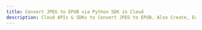 ---title: Convert JPEG to EPUB via Python SDK in Clouddescription: Cloud APIs & SDKs to Convert JPEG to EPUB. Also Create, Edit & Render Microsoft Word & OpenOffice documents in the Cloud.---